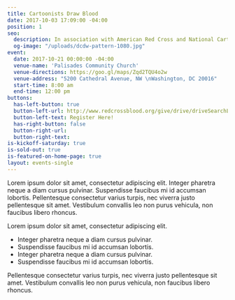 ```yaml
---
title: Cartoonists Draw Blood
date: 2017-10-03 17:09:00 -04:00
position: 1
seo:
  description: In association with American Red Cross and National Cartoonists Society, Washington, DC area cartoonists have clotted together to help keep the local blood banks well-stocked. All blood donors receive a complimentary cartoon sketch by a Washington, DC area cartoonist.
  og-image: "/uploads/dcdw-pattern-1080.jpg"
event:
  date: 2017-10-21 00:00:00 -04:00
  venue-name: 'Palisades Community Church'
  venue-directions: https://goo.gl/maps/Zqd2TQU4o2w
  venue-address: "5200 Cathedral Avenue, NW \nWashington, DC 20016"
  start-time: 8:00 am
  end-time: 12:00 pm
buttons:
  has-left-button: true
  button-left-url: http://www.redcrossblood.org/give/drive/driveSearchList.jsp?zipSponsor=PALISADES&sd=100317&ed=010118&zipFormat=false&_requestid=43648#
  button-left-text: Register Here!
  has-right-button: false
  button-right-url:
  button-right-text:
is-kickoff-saturday: true
is-sold-out: true
is-featured-on-home-page: true
layout: events-single
---
```


Lorem ipsum dolor sit amet, consectetur adipiscing elit. Integer pharetra neque a diam cursus pulvinar. Suspendisse faucibus mi id accumsan lobortis. Pellentesque consectetur varius turpis, nec viverra justo pellentesque sit amet. Vestibulum convallis leo non purus vehicula, non faucibus libero rhoncus.

Lorem ipsum dolor sit amet, consectetur adipiscing elit.

* Integer pharetra neque a diam cursus pulvinar.
* Suspendisse faucibus mi id accumsan lobortis.
* Integer pharetra neque a diam cursus pulvinar.
* Suspendisse faucibus mi id accumsan lobortis.

Pellentesque consectetur varius turpis, nec viverra justo pellentesque sit amet. Vestibulum convallis leo non purus vehicula, non faucibus libero rhoncus.